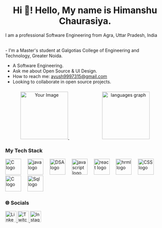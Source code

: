 <h1 align="center">Hi 👋! Hello, My name is Himanshu Chaurasiya.</h1>
I am a professional Software Engineering from Agra, Uttar Pradesh, India

<br>- I'm a Master's student at Galgotias College of Engineering and Technology, Greater Noida.
- A Software Engineering.
- Ask me about Open Source & UI Design.
- How to reach me: ayush9997315@gmail.com
- Looking to collaborate in open source projects.

###

<div align="center">

<a href="https://leetcode.com/Himanshu9997/" target="_blank" rel="noopener noreferrer">
  <img src="https://th.bing.com/th?id=OIP.tQl87Uu6ExLiN0G77N2howHaHa&w=250&h=250&c=8&rs=1&qlt=90&o=6&pid=3.1&rm=2" height="150" padding="10px" alt="Your Image">
</a>
 
<img width="100" />
  
  <img src="https://github-readme-stats.vercel.app/api/top-langs?username=maurodesouza&locale=en&hide_title=false&layout=compact&card_width=320&langs_count=5&theme=dracula&hide_border=false" height="150" alt="languages graph"  />

</div>

###  My Tech Stack

<div align="left">

  <img src="https://static.skillshare.com/uploads/video/thumbnails/b9455fc40a4053509ef0a77b8ddb6a51/original" height="50" alt="C logo"  />
  <img width="12" />
  <img src="https://www.iteindia.in/wp-content/uploads/2018/08/Java.jpg" height="50" alt="java logo"  />
  <img width="12" />
  <img src="https://i.ytimg.com/vi/lq60Vfa_U4U/maxresdefault.jpg" height="50" alt="DSA logo"  />
  <img width="12" />
  <img src="https://cdn.jsdelivr.net/gh/devicons/devicon/icons/javascript/javascript-original.svg" height="50" alt="javascript logo"  />
  <img width="12" />
  <img src="https://cdn.jsdelivr.net/gh/devicons/devicon/icons/react/react-original.svg" height="50" alt="react logo"  />
  <img width="12" />
  <img src="https://th.bing.com/th/id/OIP.CYAMXqfgsWg3Ix91RJbbYAHaHa?w=218&h=218&c=7&r=0&o=5&pid=1.7" height="50" alt="hrml logo"  />
  <img width="12" />
  <img src="https://cdn.mos.cms.futurecdn.net/0a795e0c6e29d02b02aa2903109f07b6-1200-80.jpg" height="50" alt="CSS logo" />
  <img width="12" />
  <img src="https://static.skillshare.com/uploads/video/thumbnails/b9455fc40a4053509ef0a77b8ddb6a51/original" height="50" alt="C logo"  />
  <img width="12" />
  <img src="https://www.freeiconspng.com/uploads/sql-database-icon-png-17.png" height="50" alt="Sql logo"  />
</div>

### 🌐 Socials

<div align="left">
  <a href="https://www.linkedin.com/in/himanshu-chaurasiya-6a46a125a/" target="_blank" rel="noopener noreferrer">
  <img src="https://img.shields.io/static/v1?message=LinkedIn&logo=linkedin&label=&color=0077B5&logoColor=white&labelColor=&style=for-the-badge" height="35" alt="LinkedIn">
</a>

<a href="https://twitter.com/Himanshuch58449" target="_blank" rel="noopener noreferrer">
  <img src="https://img.shields.io/static/v1?message=Twitch&logo=twitch&label=&color=9146FF&logoColor=white&labelColor=&style=for-the-badge" height="35" alt="Twitch">
</a>

  <a href="https://www.instagram.com/2663himanshu/?hl=en" >
  <img src="https://img.shields.io/static/v1?message=Instagram&logo=instagram&label=&color=E4405F&logoColor=white&labelColor=&style=for-the-badge" height="35" alt="Instagram">
</a>




###

<br clear="both">

###
